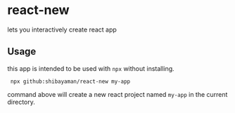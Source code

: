 # react-new

lets you interactively create react app

## Usage

this app is intended to be used with `npx` without installing.

```
 npx github:shibayaman/react-new my-app
```

command above will create a new react project named `my-app` in the current directory.
